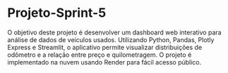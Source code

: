 # Projeto-Sprint-5
O objetivo deste projeto é desenvolver um dashboard web interativo para análise de dados de veículos usados. Utilizando Python, Pandas, Plotly Express e Streamlit, o aplicativo permite visualizar distribuições de odômetro e a relação entre preço e quilometragem. O projeto é implementado na nuvem usando Render para fácil acesso público.
